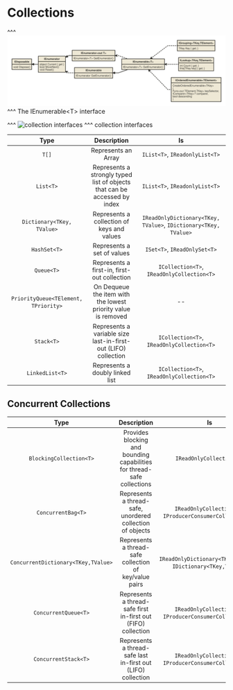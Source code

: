 # Collections

^^^
![The IEnumerable\<T\> interface](img/collections2.svg)
^^^ The IEnumerable\<T\> interface

^^^
![collection interfaces](img/collections1.svg)
^^^ collection interfaces

|                 Type                 |                                Description                                |                                Is                                |
| :----------------------------------: | :-----------------------------------------------------------------------: | :--------------------------------------------------------------: |
|                `T[]`                 |                            Represents an Array                            |                  `IList<T>`, `IReadonlyList<T>`                  |
|              `List<T>`               | Represents a strongly typed list of objects that can be accessed by index |                  `IList<T>`, `IReadonlyList<T>`                  |
|      `Dictionary<TKey, TValue>`      |                Represents a collection of keys and values                 | `IReadOnlyDictionary<TKey, TValue>`, `IDictionary<TKey, TValue>` |
|             `HashSet<T>`             |                        Represents a set of values                         |                   `ISet<T>`, `IReadOnlySet<T>`                   |
|              `Queue<T>`              |                Represents a first-in, first-out collection                |            `ICollection<T>`, `IReadOnlyCollection<T>`            |
| `PriorityQueue<TElement, TPriority>` |       On Dequeue the item with the lowest priority value is removed       |                                --                                |
|              `Stack<T>`              |      Represents a variable size last-in-first-out (LIFO) collection       |            `ICollection<T>`, `IReadOnlyCollection<T>`            |
|           `LinkedList<T>`            |                      Represents a doubly linked list                      |            `ICollection<T>`, `IReadOnlyCollection<T>`            |


## Concurrent Collections

|                Type                 |                               Description                               |                                Is                                 |
| :---------------------------------: | :---------------------------------------------------------------------: | :---------------------------------------------------------------: |
|       `BlockingCollection<T>`       | Provides blocking and bounding capabilities for thread-safe collections |                     `IReadOnlyCollection<T>`                      |
|         `ConcurrentBag<T>`          |        Represents a thread-safe, unordered collection of objects        |    `IReadOnlyCollection<T>`, `IProducerConsumerCollection<T>`     |
| `ConcurrentDictionary<TKey,TValue>` |         Represents a thread-safe collection of key/value pairs          | `IReadOnlyDictionary<TKey,TValue>`,  ` IDictionary<TKey,TValue> ` |
|        `ConcurrentQueue<T>`         |      Represents a thread-safe first in-first out (FIFO) collection      |    `IReadOnlyCollection<T>`, `IProducerConsumerCollection<T>`     |
|        `ConcurrentStack<T>`         |      Represents a thread-safe last in-first out (LIFO) collection       |    `IReadOnlyCollection<T>`, `IProducerConsumerCollection<T>`     |
